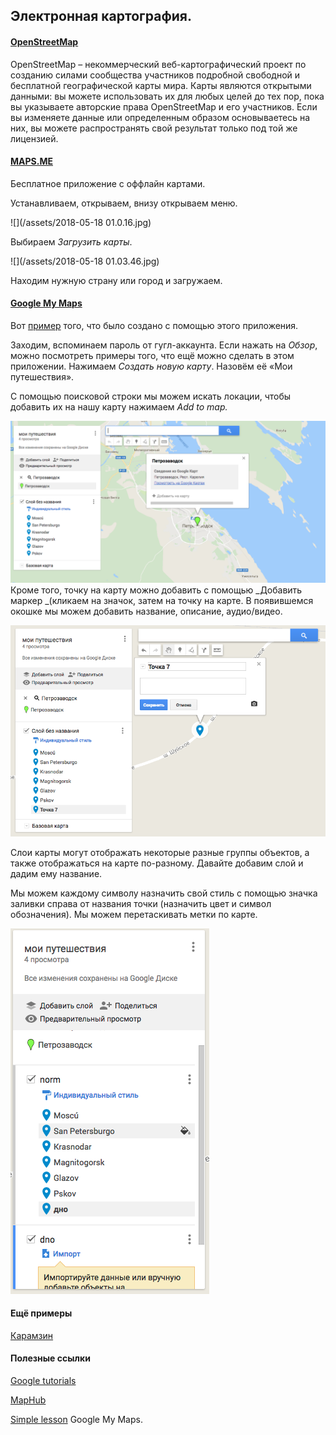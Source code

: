## Электронная картография.

#### [OpenStreetMap](https://www.openstreetmap.org/)

OpenStreetMap – некоммерческий веб-картографический проект по созданию силами сообщества участников подробной свободной и бесплатной географической карты мира. Карты являются открытыми данными: вы можете использовать их для любых целей до тех пор, пока вы указываете авторские права OpenStreetMap и его участников. Если вы изменяете данные или определенным образом основываетесь на них, вы можете распространять свой результат только под той же лицензией.

#### [MAPS.ME](https://ru.maps.me/download/)

Бесплатное приложение с оффлайн картами.

Устанавливаем, открываем, внизу открываем меню.

![](/assets/2018-05-18 01.0.16.jpg)

Выбираем _Загрузить карты_.

![](/assets/2018-05-18 01.03.46.jpg)

Находим нужную страну или город и загружаем.

#### [Google My Maps](https://www.google.com/mymaps)

Вот [пример](https://www.google.com/maps/d/u/0/viewer?mid=1Lltf1ay40Ry0ARdyeBzews8v-Sg&ll=56.2915866153912%2C43.94533935000004&z=12) того, что было создано с помощью этого приложения.

Заходим, вспоминаем пароль от гугл-аккаунта. Если нажать на _Обзор_, можно посмотреть примеры того, что ещё можно сделать в этом приложении. Нажимаем _Создать новую карту_. Назовём её «Мои путешествия».

С помощью поисковой строки мы можем искать локации, чтобы добавить их на нашу карту нажимаем _Add to map._

![](/assets/tyrimport.png)Кроме того, точку на карту можно добавить с помощью _Добавить маркер _\(кликаем на значок, затем на точку на карте. В появившемся окошке мы можем добавить название, описание, аудио/видео.

![](/assets/iolrimport.png) 

Слои карты могут отображать некоторые разные группы объектов, а также отображаться на карте по-разному. Давайте добавим слой и дадим ему название.

Мы можем каждому символу назначить свой стиль с помощью значка заливки справа от названия точки \(назначить цвет и символ обозначения\). Мы можем перетаскивать метки по карте.

![](/assets/tygdfsimport.png)

#### Ещё примеры

[Карамзин](https://github.com/olyanechaeva/NechaevaO/blob/master/Map_Karamzin.geojson)

#### Полезные ссылки

[Google tutorials](https://www.google.com/earth/outreach/learn/)

[MapHub](https://maphub.net/)

[Simple lesson](https://www.google.com/earth/outreach/learn/visualize-your-data-on-a-custom-map-using-google-my-maps/) Google My Maps.

